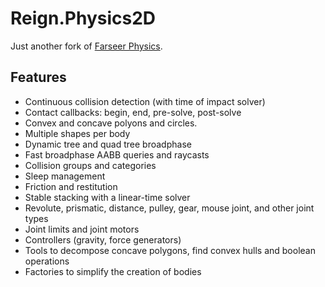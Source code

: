 # Reign.Physics2D

Just another fork of [Farseer Physics](https://github.com/Genbox/VelcroPhysics).

## Features

 - Continuous collision detection (with time of impact solver)
 - Contact callbacks: begin, end, pre-solve, post-solve
 - Convex and concave polyons and circles.
 - Multiple shapes per body
 - Dynamic tree and quad tree broadphase
 - Fast broadphase AABB queries and raycasts
 - Collision groups and categories
 - Sleep management
 - Friction and restitution
 - Stable stacking with a linear-time solver
 - Revolute, prismatic, distance, pulley, gear, mouse joint, and other joint types
 - Joint limits and joint motors
 - Controllers (gravity, force generators)
 - Tools to decompose concave polygons, find convex hulls and boolean operations
 - Factories to simplify the creation of bodies
